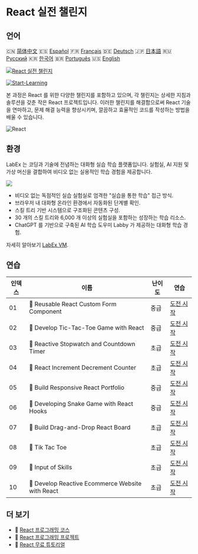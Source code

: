# React 실전 챌린지

## 언어

🇨🇳 [简体中文](README_zh.md) 🇪🇸 [Español](README_es.md) 🇫🇷 [Français](README_fr.md) 🇩🇪 [Deutsch](README_de.md) 🇯🇵 [日本語](README_ja.md) 🇷🇺 [Русский](README_ru.md) 🇰🇷 [한국어](README_ko.md) 🇧🇷 [Português](README_pt.md) 🇺🇸 [English](README.md) 

[![React 실전 챌린지](https://cover-creator.labex.io/react-practice-challenges.png?lang=ko)](https://labex.io/ko/courses/react-practice-challenges)

[![Start-Learning](https://img.shields.io/badge/Start-Learning-whitesmoke?style=for-the-badge)](https://labex.io/ko/courses/react-practice-challenges)

본 과정은 React 를 위한 다양한 챌린지를 포함하고 있으며, 각 챌린지는 상세한 지침과 솔루션을 갖춘 작은 React 프로젝트입니다. 이러한 챌린지를 해결함으로써 React 기술을 연마하고, 문제 해결 능력을 향상시키며, 깔끔하고 효율적인 코드를 작성하는 방법을 배울 수 있습니다.

![React](https://img.shields.io/badge/React-whitesmoke?style=for-the-badge&logo=react)


## 환경

LabEx 는 코딩과 기술에 전념하는 대화형 실습 학습 플랫폼입니다. 실험실, AI 지원 및 가상 머신을 결합하여 비디오 없는 실용적인 학습 경험을 제공합니다.

![](https://tutorial-screenshot.getvm.io/images/vm-1725247253.png)

- 비디오 없는 독점적인 실습 실험실로 엄격한 "실습을 통한 학습" 접근 방식.
- 브라우저 내 대화형 온라인 환경에서 자동화된 단계별 확인.
- 스킬 트리 기반 시스템으로 구조화된 콘텐츠 구성.
- 30 개의 스킬 트리와 6,000 개 이상의 실험실을 포함하는 성장하는 학습 리소스.
- ChatGPT 를 기반으로 구축된 AI 학습 도우미 Labby 가 제공하는 대화형 학습 경험.

자세히 알아보기 [LabEx VM](https://support.labex.io/using-labex/virtual-machine).

## 연습

|   인덱스 | 이름                                             | 난이도   | 연습                                                                                                                       |
|----------|--------------------------------------------------|----------|----------------------------------------------------------------------------------------------------------------------------|
|       01 | 🎯 Reusable React Custom Form Component          | 중급     | <a target='_blank' href='https://labex.io/ko/labs/react-reusable-react-custom-form-component-67586'>도전 시작</a>          |
|       02 | 🎯 Develop Tic-Tac-Toe Game with React           | 중급     | <a target='_blank' href='https://labex.io/ko/labs/react-develop-tic-tac-toe-game-with-react-67587'>도전 시작</a>           |
|       03 | 🎯 Reactive Stopwatch and Countdown Timer        | 초급     | <a target='_blank' href='https://labex.io/ko/labs/react-reactive-stopwatch-and-countdown-timer-67593'>도전 시작</a>        |
|       04 | 🎯 React Increment Decrement Counter             | 초급     | <a target='_blank' href='https://labex.io/ko/labs/react-react-increment-decrement-counter-67585'>도전 시작</a>             |
|       05 | 🎯 Build Responsive React Portfolio              | 중급     | <a target='_blank' href='https://labex.io/ko/labs/react-build-responsive-react-portfolio-67591'>도전 시작</a>              |
|       06 | 🎯 Developing Snake Game with React Hooks        | 중급     | <a target='_blank' href='https://labex.io/ko/labs/react-developing-snake-game-with-react-hooks-67592'>도전 시작</a>        |
|       07 | 🎯 Build Drag-and-Drop React Board               | 초급     | <a target='_blank' href='https://labex.io/ko/labs/react-build-drag-and-drop-react-board-67588'>도전 시작</a>               |
|       08 | 🎯 Tik Tac Toe                                   | 초급     | <a target='_blank' href='https://labex.io/ko/labs/react-tik-tac-toe-67594'>도전 시작</a>                                   |
|       09 | 🎯 Input of Skills                               | 초급     | <a target='_blank' href='https://labex.io/ko/labs/react-input-of-skills-67590'>도전 시작</a>                               |
|       10 | 🎯 Develop Reactive Ecommerce Website with React | 초급     | <a target='_blank' href='https://labex.io/ko/labs/react-develop-reactive-ecommerce-website-with-react-67589'>도전 시작</a> |

## 더 보기

- 🔗 [React 프로그래밍 코스](https://github.com/labex-labs/awesome-programming-courses)
- 🔗 [React 프로그래밍 프로젝트](https://github.com/labex-labs/awesome-programming-projects)
- 🔗 [React 무료 튜토리얼](https://github.com/labex-labs/react-free-tutorials)


